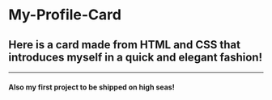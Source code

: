 # My-Profile-Card
## Here is a card made from HTML and CSS that introduces myself in a quick and elegant fashion!
***
#### Also my first project to be shipped on high seas!
